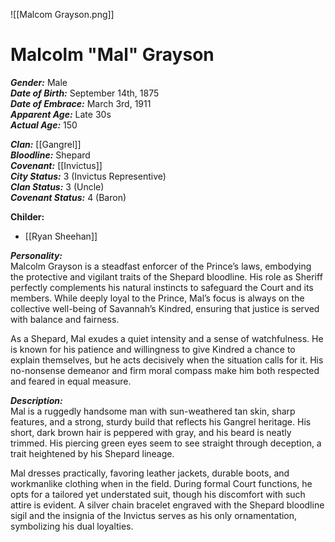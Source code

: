 ![[Malcom Grayson.png]]
# Malcolm "Mal" Grayson  
***Gender:*** Male  
***Date of Birth:*** September 14th, 1875  
***Date of Embrace:*** March 3rd, 1911  
***Apparent Age:*** Late 30s  
***Actual Age:*** 150  

***Clan:*** [[Gangrel]]  
***Bloodline:*** Shepard  
***Covenant:*** [[Invictus]]  
***City Status:*** 3 (Invictus Representive)  
***Clan Status:*** 3 (Uncle)  
***Covenant Status:*** 4 (Baron)  

**Childer:**
* [[Ryan Sheehan]]

***Personality:***  
Malcolm Grayson is a steadfast enforcer of the Prince’s laws, embodying the protective and vigilant traits of the Shepard bloodline. His role as Sheriff perfectly complements his natural instincts to safeguard the Court and its members. While deeply loyal to the Prince, Mal’s focus is always on the collective well-being of Savannah’s Kindred, ensuring that justice is served with balance and fairness.  

As a Shepard, Mal exudes a quiet intensity and a sense of watchfulness. He is known for his patience and willingness to give Kindred a chance to explain themselves, but he acts decisively when the situation calls for it. His no-nonsense demeanor and firm moral compass make him both respected and feared in equal measure.  

***Description:***  
Mal is a ruggedly handsome man with sun-weathered tan skin, sharp features, and a strong, sturdy build that reflects his Gangrel heritage. His short, dark brown hair is peppered with gray, and his beard is neatly trimmed. His piercing green eyes seem to see straight through deception, a trait heightened by his Shepard lineage.  

Mal dresses practically, favoring leather jackets, durable boots, and workmanlike clothing when in the field. During formal Court functions, he opts for a tailored yet understated suit, though his discomfort with such attire is evident. A silver chain bracelet engraved with the Shepard bloodline sigil and the insignia of the Invictus serves as his only ornamentation, symbolizing his dual loyalties.